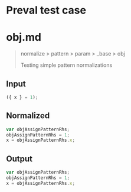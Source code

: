 # Preval test case

# obj.md

> normalize > pattern > param > _base > obj
>
> Testing simple pattern normalizations

## Input

`````js filename=intro
({ x } = 1);
`````

## Normalized

`````js filename=intro
var objAssignPatternRhs;
objAssignPatternRhs = 1;
x = objAssignPatternRhs.x;
`````

## Output

`````js filename=intro
var objAssignPatternRhs;
objAssignPatternRhs = 1;
x = objAssignPatternRhs.x;
`````
